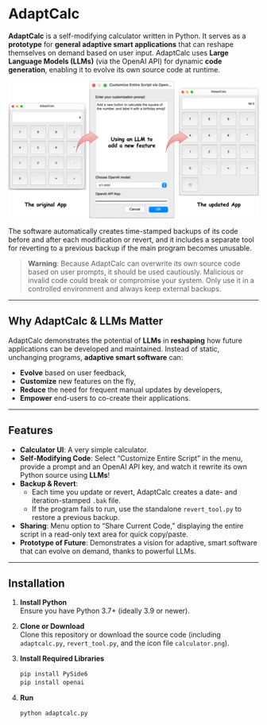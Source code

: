 # AdaptCalc

**AdaptCalc** is a self-modifying calculator written in Python. It serves as a **prototype** for **general adaptive smart applications** that can reshape themselves on demand based on user input. AdaptCalc uses **Large Language Models (LLMs)** (via the OpenAI API) for dynamic **code generation**, enabling it to evolve its own source code at runtime.

![alt text](adaptcalc.png "Adaptive Smart Applications")


The software automatically creates time-stamped backups of its code before and after each modification or revert, and it includes a separate tool for reverting to a previous backup if the main program becomes unusable.

> **Warning**: Because AdaptCalc can overwrite its own source code based on user prompts, it should be used cautiously. Malicious or invalid code could break or compromise your system. Only use it in a controlled environment and always keep external backups.

---

## Why AdaptCalc & LLMs Matter

AdaptCalc demonstrates the potential of **LLMs** in **reshaping** how future applications can be developed and maintained. Instead of static, unchanging programs, **adaptive smart software** can:

- **Evolve** based on user feedback,
- **Customize** new features on the fly,
- **Reduce** the need for frequent manual updates by developers,
- **Empower** end-users to co-create their applications.

---

## Features

- **Calculator UI**: A very simple calculator.  
- **Self-Modifying Code**: Select “Customize Entire Script” in the menu, provide a prompt and an OpenAI API key, and watch it rewrite its own Python source using **LLMs**!  
- **Backup & Revert**:  
  - Each time you update or revert, AdaptCalc creates a date- and iteration-stamped `.bak` file.  
  - If the program fails to run, use the standalone `revert_tool.py` to restore a previous backup.
- **Sharing**: Menu option to “Share Current Code,” displaying the entire script in a read-only text area for quick copy/paste.  
- **Prototype of Future**: Demonstrates a vision for adaptive, smart software that can evolve on demand, thanks to powerful LLMs.

---

## Installation

1. **Install Python**  
   Ensure you have Python 3.7+ (ideally 3.9 or newer).

2. **Clone or Download**  
   Clone this repository or download the source code (including `adaptcalc.py`, `revert_tool.py`, and the icon file `calculator.png`).

3. **Install Required Libraries**  
   ```bash
   pip install PySide6
   pip install openai

4. **Run**  
   ```bash
   python adaptcalc.py
